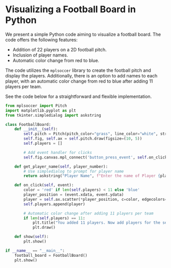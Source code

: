 # Visualizing a Football Board in Python

We present a simple Python code aiming to visualize a football board. The code offers the following features:

- Addition of 22 players on a 2D football pitch.
- Inclusion of player names.
- Automatic color change from red to blue.

The code utilizes the `mplsoccer` library to create the football pitch and display the players. Additionally, there is an option to add names to each player, with an automatic color change from red to blue after adding 11 players per team.

See the code below for a straightforward and flexible implementation.

```python
from mplsoccer import Pitch
import matplotlib.pyplot as plt
from tkinter.simpledialog import askstring

class FootballBoard:
    def __init__(self):
        self.pitch = Pitch(pitch_color="grass", line_color="white", stripe=True)
        self.fig, self.ax = self.pitch.draw(figsize=(10, 5))
        self.players = []

        # Add event handler for clicks
        self.fig.canvas.mpl_connect('button_press_event', self.on_click)

    def get_player_name(self, player_number):
        # Use simpledialog to prompt for player name
        return askstring("Player Name", f"Enter the name of Player {player_number}")

    def on_click(self, event):
        color = 'red' if len(self.players) < 11 else 'blue'
        player_position = (event.xdata, event.ydata)
        player = self.ax.scatter(*player_position, c=color, edgecolors='black', s=100, marker='o')
        self.players.append(player)

        # Automatic color change after adding 11 players per team
        if len(self.players) == 11:
            plt.title("You added 11 players. Now add players for the second team.")
            plt.draw()

    def show(self):
        plt.show()

if __name__ == "__main__":
    football_board = FootballBoard()
    plt.show()
